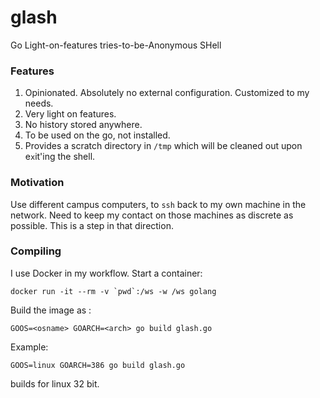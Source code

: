 # glash

Go Light-on-features tries-to-be-Anonymous SHell

### Features

1. Opinionated. Absolutely no external configuration. Customized to my needs.
2. Very light on features.
3. No history stored anywhere.
4. To be used on the go, not installed.
5. Provides a scratch directory in `/tmp` which will be cleaned out upon e`x`it'ing the shell.

### Motivation

Use different campus computers, to `ssh` back to my own machine in the network. Need to keep my contact on those machines as discrete as possible. This is a step in that direction.

### Compiling

I use Docker in my workflow.
Start a container:
```
docker run -it --rm -v `pwd`:/ws -w /ws golang
```

Build the image as :
```
GOOS=<osname> GOARCH=<arch> go build glash.go
```

Example:
```
GOOS=linux GOARCH=386 go build glash.go
```
builds for linux 32 bit.
